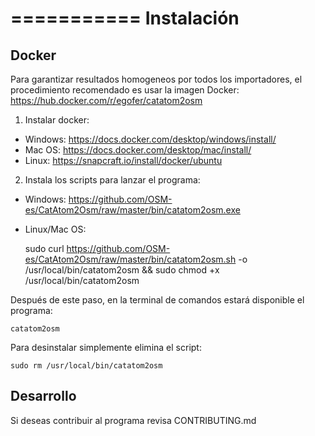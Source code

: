 ===========
Instalación
===========

Docker
------

Para garantizar resultados homogeneos por todos los importadores, el procedimiento recomendado es usar la imagen Docker:
https://hub.docker.com/r/egofer/catatom2osm

1. Instalar docker:

* Windows: https://docs.docker.com/desktop/windows/install/
* Mac OS:  https://docs.docker.com/desktop/mac/install/
* Linux:   https://snapcraft.io/install/docker/ubuntu

2. Instala los scripts para lanzar el programa:

* Windows: https://github.com/OSM-es/CatAtom2Osm/raw/master/bin/catatom2osm.exe
* Linux/Mac OS:


    sudo curl https://github.com/OSM-es/CatAtom2Osm/raw/master/bin/catatom2osm.sh -o /usr/local/bin/catatom2osm && sudo chmod +x /usr/local/bin/catatom2osm

Después de este paso, en la terminal de comandos estará disponible el programa:

    catatom2osm

Para desinstalar simplemente elimina el script:

    sudo rm /usr/local/bin/catatom2osm 

Desarrollo
----------

Si deseas contribuir al programa revisa CONTRIBUTING.md
